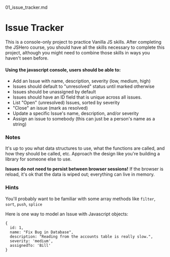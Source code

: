 01_issue_tracker.md

# Issue Tracker
This is a console-only project to practice Vanilla JS skills. After
completing the JSHero course, you should have all the skills necessary to
complete this project, although you might need to combine those skills in
ways you haven't seen before.

#### Using the javascript console, users should be able to:

* Add an Issue with name, description, severity (low, medium, high)
* Issues should default to "unresolved" status until marked otherwise
* Issues should be unassigned by default
* Issues should have an ID field that is unique across all issues.
* List "Open" (unresolved) Issues, sorted by severity
* "Close" an issue (mark as resolved)
* Update a specific Issue's name, description, and/or severity
* Assign an issue to somebody (this can just be a person's name as a string)

### Notes
It's up to you what data structures to use, what the functions are called,
and how they should be called, etc. Approach the design like you're building
a library for someone else to use.

**Issues do not need to persist between browser sessions!** If the browser is reload, it's ok that the data is wiped out; everything can live in memory.

### Hints
You'll probably want to be familiar with some array methods like `filter`, `sort`, `push`, `splice`

Here is one way to model an Issue with Javascript objects:
```
{
  id: 1,
  name: "Fix Bug in Database",
  description: "Reading from the accounts table is really slow.",
  severity: 'medium',
  assignedTo: 'Bill'
}
```
